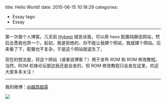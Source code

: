 title: Hello World!
date: 2015-06-15 10:18:29
categories:
- Essay
tags:
- Essay
---

第一次做个人博客。几天前 [Hybest](https://hybest.org) 就告诉我，可以用 hexo 配置纯静态网站，然后怂恿我也弄一个。起初，我是拒绝的，你不能让我建个网站，我就建个网站。后来看了下，配置也不复杂，于是这个网站就诞生了。

<!-- more -->

现在的想法是，将这个网站（或者说博客？）用于发布 ROM 和 ROM 修改教程。当然，ROM 机锋论坛那边我还是会发的，但 ROM 修改教程只会发在这里，欢迎大家多多关注！

----------
我的微博：[@越昂超英](http://weibo.com/412070391)

![](http://i.imgur.com/0oWDiZb.jpg)